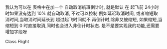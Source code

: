 我认为可以在 表格中在加一个 自动取消航班倒计时, 就是默认 在 起飞前 24小时时如果没有达到 10% 就自动取消, 不过可以控制 例如延迟取消时间, 或者缩短取消时间,当取消时间延长到 超过起飞时间就不 再倒计时,除非又被缩短, 如果缩短,当缩短到 0 时直接取消,同时也会进入非倒计时状态. 是不是要实现我的功能,还需要增加字段呀

Class Flight

